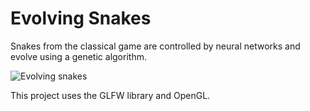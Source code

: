 # Evolving Snakes
Snakes from the classical game are controlled by neural networks and evolve using a genetic algorithm.

![Evolving snakes](https://cloud.githubusercontent.com/assets/12662877/13761729/11a6b62c-ea43-11e5-8cd7-a3c4f53e069d.png)

This project uses the GLFW library and OpenGL.
